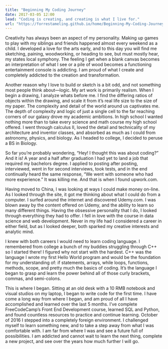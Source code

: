 ```yaml
---
title: "Beginning My Coding Journey"
date: 2017-03-05 12:00
lead: "Coding is creating, and creating is what I live for."
url: "https://forrestameling.github.io/home/Beginning-My-Coding-Journey.html"
---
```


Creativity has always been an aspect of my personality. Making up games to play with my siblings and friends happened almost every weekend as a child. I developed a love for the arts early, and to this day you will find me sketching, paining, woodworking, or heading to see, but must mostly hear, my states local symphony. The feeling I get when a blank canvas becomes an interpretation of what I see or a pile of wood becomes a functioning entertainment console is addicting. I am proud of what I create and completely addicted to the creation and transformation.


Another reason why I love to build or sketch is a bit odd, and not something most people think about—logic. My art work is primarily realism. When I begin a drawing, I analyze whats before me. I find the differing ratios of objects within the drawing, and scale it from it’s real life size to the size of my paper. The complexity and detail of the world around us captivates me. The depth of complexity and logic of just a single cell to the far reaching corners of our galaxy drove my academic ambitions. In high school I wanted nothing more than to take every science and math course my high school offered. I went through calculus II, loved the detail and technicality of my architecture and inventor classes, and absorbed as much as I could from astronomy, physics, and biology. As I headed to college, I decided to peruse a BS in Biology.


So far you’re probably wondering, “Hey! I thought this was about coding?” And it is! A year and a half after graduation I had yet to land a job that required my bachelors degree. I applied to posting after posting, interviewed, went in for second interviews, took tests, and in the end continually heard the same response, “We went with someone who had more experience.” It was killing me. And that is when I found upwork.com.


Having moved to China, I was looking at ways I could make money on-line. As I looked through the site,  it got me thinking about what I could do from a computer. I surfed around the internet and discovered Udemy.com. I was blown away by the content offered on Udemy, and the ability to learn so many different things. Having the obsessive personality that I do, I looked through everything they had to offer. I fell in love with the course in data science and web development. Never in my life had I considered a career in either field, but as I looked deeper, both sparked my creative interests and analytic mind.


I knew with both careers I would need to learn coding language. I remembered from college a bunch of my buddies struggling through C++ so I started there! I figured why not start with the hardest. C++ was the language I wrote my first Hello World program and would be the foundation for my understanding of: if statements, arrays, while loops, functions, methods, scope, and pretty much the basics of coding. It’s the language I began to grasp and learn the power behind all of those curly brackets, commas, and semi-colons.  


This is where I began. Sitting at an old desk with a 10 RMB notebook and visual studios on my laptop, I began to write code for the first time. I have come a long way from where I began, and am proud of all I have accomplished and learned over the last 5 months. I’ve complete FreeCodeCamp’s Front End Development course, learned SQL and Python, and found countless resources to practice and continue learning. October of 2016 I stepped into a completely foreign environment. I challenged myself to learn something new, and to take a step away from what I was comfortable with. I am far from where I was and see a future full of possibilities. I am addicted and cannot wait to learn the next thing, complete a new project, and see over the years how much further I will go.  
